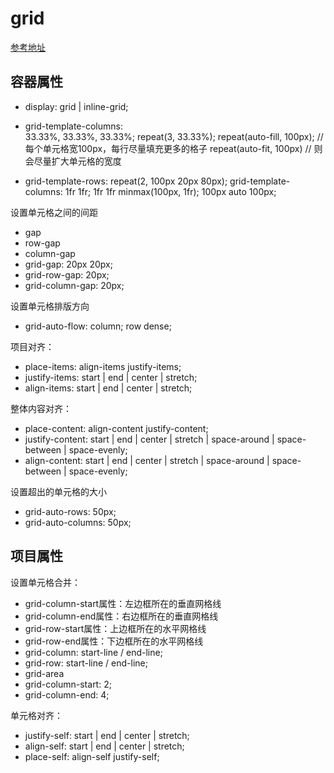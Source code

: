 # grid

[参考地址](https://www.ruanyifeng.com/blog/2019/03/grid-layout-tutorial.html)

## 容器属性
- display: 
    grid | inline-grid;

- grid-template-columns:      
    33.33%, 33.33%, 33.33%;
    repeat(3, 33.33%);
    repeat(auto-fill, 100px); // 每个单元格宽100px，每行尽量填充更多的格子
    repeat(auto-fit, 100px) // 则会尽量扩大单元格的宽度

- grid-template-rows: 
    repeat(2, 100px 20px 80px);
    grid-template-columns: 1fr 1fr;
    1fr 1fr minmax(100px, 1fr);
    100px auto 100px;

设置单元格之间的间距
- gap
- row-gap
- column-gap
- grid-gap: 20px 20px;
- grid-row-gap: 20px;
- grid-column-gap: 20px;

设置单元格排版方向
- grid-auto-flow:
    column;
    row dense;

项目对齐：
- place-items: align-items justify-items;
- justify-items: start | end | center | stretch;
- align-items: start | end | center | stretch;

整体内容对齐：
- place-content: align-content justify-content;
- justify-content: start | end | center | stretch | space-around | space-between | space-evenly;
- align-content: start | end | center | stretch | space-around | space-between | space-evenly;

设置超出的单元格的大小
- grid-auto-rows: 50px; 
- grid-auto-columns: 50px; 


## 项目属性
设置单元格合并：
- grid-column-start属性：左边框所在的垂直网格线
- grid-column-end属性：右边框所在的垂直网格线
- grid-row-start属性：上边框所在的水平网格线
- grid-row-end属性：下边框所在的水平网格线
- grid-column: start-line / end-line;
- grid-row: start-line / end-line;
- grid-area
- grid-column-start: 2;
- grid-column-end: 4;

单元格对齐：
- justify-self: start | end | center | stretch;
- align-self: start | end | center | stretch;
- place-self: align-self justify-self;